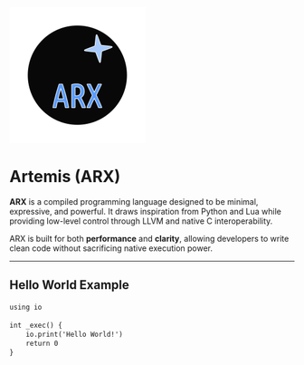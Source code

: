 <p>
  <img width="240pt" src="./arx.svg">
</p>

# Artemis (ARX)

**ARX** is a compiled programming language designed to be minimal, expressive, and powerful. It draws inspiration from Python and Lua while providing low-level control through LLVM and native C interoperability.

ARX is built for both **performance** and **clarity**, allowing developers to write clean code without sacrificing native execution power.

---

## Hello World Example

```arx
using io

int _exec() {
    io.print('Hello World!')
    return 0
}
```
